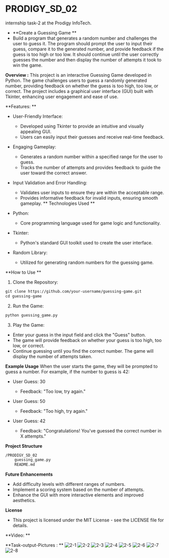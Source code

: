 # PRODIGY_SD_02
internship task-2 at the Prodigy InfoTech.

- **Create a Guessing Game **
- Build a program that generates a random number and challenges the user to guess it. The program should prompt the user to input their guess, compare it to the generated number, and provide feedback if the guess is too high or too low. It should continue until the user correctly guesses the number and then display the number of attempts it took to win the game.

**Overview :**
This project is an interactive Guessing Game developed in Python. The game challenges users to guess a randomly generated number, providing feedback on whether the guess is too high, too low, or correct. The project includes a graphical user interface (GUI) built with Tkinter, enhancing user engagement and ease of use.

**Features: **
- User-Friendly Interface:
    - Developed using Tkinter to provide an intuitive and visually appealing GUI.
    - Users can easily input their guesses and receive real-time feedback.
    
- Engaging Gameplay:
    - Generates a random number within a specified range for the user to guess.
    - Tracks the number of attempts and provides feedback to guide the user toward the correct answer.
      
- Input Validation and Error Handling:
    - Validates user inputs to ensure they are within the acceptable range.
    - Provides informative feedback for invalid inputs, ensuring smooth gameplay.
 **
Technologies Used **

- Python:
    - Core programming language used for game logic and functionality.
    
- Tkinter:
    - Python's standard GUI toolkit used to create the user interface.
    
- Random Library:
    - Utilized for generating random numbers for the guessing game.
  

**How to Use  **
1. Clone the Repository:
```html
git clone https://github.com/your-username/guessing-game.git
cd guessing-game
```
2. Run the Game:
```html
python guessing_game.py
```
3. Play the Game:
  - Enter your guess in the input field and click the "Guess" button.
  - The game will provide feedback on whether your guess is too high, too low, or correct.
  - Continue guessing until you find the correct number. The game will display the number of attempts taken.

**Example Usage**
When the user starts the game, they will be prompted to guess a number. For example, if the number to guess is 42:

- User Guess: 30
  - Feedback: "Too low, try again."
  
- User Guess: 50
  - Feedback: "Too high, try again."
- User Guess: 42
  - Feedback: "Congratulations! You've guessed the correct number in X attempts."

**Project Structure**
```html
/PRODIGY_SD_02
    guessing_game.py
    README.md
```

**Future Enhancements**
- Add difficulty levels with different ranges of numbers.
- Implement a scoring system based on the number of attempts.
- Enhance the GUI with more interactive elements and improved aesthetics.


**License**
- This project is licensed under the MIT License - see the LICENSE file for details.

**Video: **

**Task-output-Pictures : **
![2-1](https://github.com/user-attachments/assets/beaae7c9-a551-4f0d-9740-0010dc5804e5)
![2-2](https://github.com/user-attachments/assets/195f1dd8-54dc-409c-890c-1b31f6c9b1ea)
![2-3](https://github.com/user-attachments/assets/380badfb-bd12-4eaf-95bc-78cb0a715035)
![2-4](https://github.com/user-attachments/assets/335778d4-5ea4-4758-b49d-c85ad6f44117)
![2-5](https://github.com/user-attachments/assets/35ec8c2f-ca42-4926-b08a-ed805e816364)
![2-6](https://github.com/user-attachments/assets/71196bb4-bd6b-4de7-b1ed-35f9d44e43f9)
![2-7](https://github.com/user-attachments/assets/a720973a-510e-4757-8ea3-428cbfc11b84)
![2-8](https://github.com/user-attachments/assets/8b84ffca-c7de-476b-912e-c0761cde315e)
